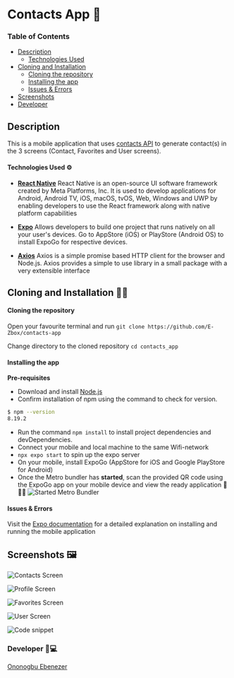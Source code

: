 # Contacts App 📔

### Table of Contents

-   [Description](#description)
    -   [Technologies Used](#technologies-used)
-   [Cloning and Installation](#cloning-and-installation)
    -   [Cloning the repository](#cloning-the-repository)
    -   [Installing the app](#installing-the-app)
    -   [Issues & Errors](#issues--errors)
-   [Screenshots](#screenshots)
-   [Developer](#developer)

## Description

This is a mobile application that uses [contacts API](https://randomuser.me) to generate contact(s) in the 3 screens (Contact, Favorites and User screens).

#### Technologies Used ⚙

-   **[React Native](https://reactnative.dev)**
    React Native is an open-source UI software framework created by Meta Platforms, Inc. It is used to develop applications for Android, Android TV, iOS, macOS, tvOS, Web, Windows and UWP by enabling developers to use the React framework along with native platform capabilities

-   **[Expo](https://docs.expo.dev)**
    Allows developers to build one project that runs natively on all your user's devices. Go to AppStore (iOS) or PlayStore (Android OS) to install ExpoGo for respective devices.

-   **[Axios](https://www.npmjs.com/package/axios)**
    Axios is a simple promise based HTTP client for the browser and Node.js. Axios provides a simple to use library in a small package with a very extensible interface

## Cloning and Installation 👩‍💻

#### Cloning the repository

Open your favourite terminal and run `git clone https://github.com/E-Zbox/contacts-app`

Change directory to the cloned repository `cd contacts_app`

#### Installing the app

**Pre-requisites**

-   Download and install [Node.js](https://nodejs.org)
-   Confirm installation of npm using the command to check for version.

```bash
$ npm --version
8.19.2
```

-   Run the command `npm install` to install project dependencies and devDependencies.
-   Connect your mobile and local machine to the same Wifi-network
-   `npx expo start` to spin up the expo server
-   On your mobile, install ExpoGo (AppStore for iOS and Google PlayStore for Android)
-   Once the Metro bundler has **started**, scan the provided QR code using the ExpoGo app on your mobile device and view the ready application 🎉🎉🥳
    ![Started Metro Bundler](./screenshots/Metro_bundler_started.png)

#### Issues & Errors

Visit the [Expo documentation](https://docs.expo.dev) for a detailed explanation on installing and running the mobile application

## Screenshots 🖼

![Contacts Screen](./screenshots/Screenshot_1.jpg)

![Profile Screen](./screenshots/Screenshot_2.jpg)

![Favorites Screen](./screenshots/Screenshot_3.jpg)

![User Screen](./screenshots/Screenshot_4.jpg)

![Code snippet](./screenshots/code_snippet.png)

### Developer 🧑💻

[Ononogbu Ebenezer](https://twitter.com/E-Zbox)
